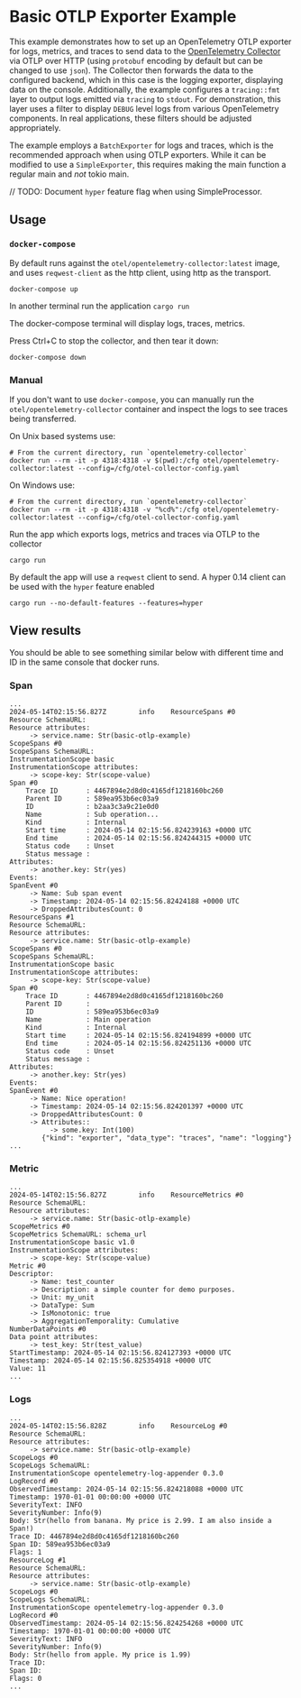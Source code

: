 # Basic OTLP Exporter Example

This example demonstrates how to set up an OpenTelemetry OTLP exporter for logs,
metrics, and traces to send data to the [OpenTelemetry
Collector](https://github.com/open-telemetry/opentelemetry-collector) via OTLP
over HTTP (using `protobuf` encoding by default but can be changed to use
`json`). The Collector then forwards the data to the configured backend, which
in this case is the logging exporter, displaying data on the console.
Additionally, the example configures a `tracing::fmt` layer to output logs
emitted via `tracing` to `stdout`. For demonstration, this layer uses a filter
to display `DEBUG` level logs from various OpenTelemetry components. In real
applications, these filters should be adjusted appropriately.

The example employs a `BatchExporter` for logs and traces, which is the
recommended approach when using OTLP exporters. While it can be modified to use
a `SimpleExporter`, this requires making the main function a regular main and
*not* tokio main.

// TODO: Document `hyper` feature flag when using SimpleProcessor.

## Usage

### `docker-compose`

By default runs against the `otel/opentelemetry-collector:latest` image, and uses `reqwest-client`
as the http client, using http as the transport.

```shell
docker-compose up
```

In another terminal run the application `cargo run`

The docker-compose terminal will display logs, traces, metrics.

Press Ctrl+C to stop the collector, and then tear it down:

```shell
docker-compose down
```

### Manual

If you don't want to use `docker-compose`, you can manually run the `otel/opentelemetry-collector` container
and inspect the logs to see traces being transferred.

On Unix based systems use:

```shell
# From the current directory, run `opentelemetry-collector`
docker run --rm -it -p 4318:4318 -v $(pwd):/cfg otel/opentelemetry-collector:latest --config=/cfg/otel-collector-config.yaml
```

On Windows use:

```shell
# From the current directory, run `opentelemetry-collector`
docker run --rm -it -p 4318:4318 -v "%cd%":/cfg otel/opentelemetry-collector:latest --config=/cfg/otel-collector-config.yaml
```

Run the app which exports logs, metrics and traces via OTLP to the collector

```shell
cargo run
```

By default the app will use a `reqwest` client to send. A hyper 0.14 client can be used with the `hyper` feature enabled

```shell
cargo run --no-default-features --features=hyper
```

## View results

You should be able to see something similar below with different time and ID in the same console that docker runs.

### Span

```text
...
2024-05-14T02:15:56.827Z        info    ResourceSpans #0
Resource SchemaURL:
Resource attributes:
     -> service.name: Str(basic-otlp-example)
ScopeSpans #0
ScopeSpans SchemaURL:
InstrumentationScope basic
InstrumentationScope attributes:
     -> scope-key: Str(scope-value)
Span #0
    Trace ID       : 4467894e2d8d0c4165df1218160bc260
    Parent ID      : 589ea953b6ec03a9
    ID             : b2aa3c3a9c21e0d0
    Name           : Sub operation...
    Kind           : Internal
    Start time     : 2024-05-14 02:15:56.824239163 +0000 UTC
    End time       : 2024-05-14 02:15:56.824244315 +0000 UTC
    Status code    : Unset
    Status message :
Attributes:
     -> another.key: Str(yes)
Events:
SpanEvent #0
     -> Name: Sub span event
     -> Timestamp: 2024-05-14 02:15:56.82424188 +0000 UTC
     -> DroppedAttributesCount: 0
ResourceSpans #1
Resource SchemaURL:
Resource attributes:
     -> service.name: Str(basic-otlp-example)
ScopeSpans #0
ScopeSpans SchemaURL:
InstrumentationScope basic
InstrumentationScope attributes:
     -> scope-key: Str(scope-value)
Span #0
    Trace ID       : 4467894e2d8d0c4165df1218160bc260
    Parent ID      :
    ID             : 589ea953b6ec03a9
    Name           : Main operation
    Kind           : Internal
    Start time     : 2024-05-14 02:15:56.824194899 +0000 UTC
    End time       : 2024-05-14 02:15:56.824251136 +0000 UTC
    Status code    : Unset
    Status message :
Attributes:
     -> another.key: Str(yes)
Events:
SpanEvent #0
     -> Name: Nice operation!
     -> Timestamp: 2024-05-14 02:15:56.824201397 +0000 UTC
     -> DroppedAttributesCount: 0
     -> Attributes::
          -> some.key: Int(100)
        {"kind": "exporter", "data_type": "traces", "name": "logging"}
...
```

### Metric

```text
...
2024-05-14T02:15:56.827Z        info    ResourceMetrics #0
Resource SchemaURL:
Resource attributes:
     -> service.name: Str(basic-otlp-example)
ScopeMetrics #0
ScopeMetrics SchemaURL: schema_url
InstrumentationScope basic v1.0
InstrumentationScope attributes:
     -> scope-key: Str(scope-value)
Metric #0
Descriptor:
     -> Name: test_counter
     -> Description: a simple counter for demo purposes.
     -> Unit: my_unit
     -> DataType: Sum
     -> IsMonotonic: true
     -> AggregationTemporality: Cumulative
NumberDataPoints #0
Data point attributes:
     -> test_key: Str(test_value)
StartTimestamp: 2024-05-14 02:15:56.824127393 +0000 UTC
Timestamp: 2024-05-14 02:15:56.825354918 +0000 UTC
Value: 11
...
```

### Logs

```text
...
2024-05-14T02:15:56.828Z        info    ResourceLog #0
Resource SchemaURL:
Resource attributes:
     -> service.name: Str(basic-otlp-example)
ScopeLogs #0
ScopeLogs SchemaURL:
InstrumentationScope opentelemetry-log-appender 0.3.0
LogRecord #0
ObservedTimestamp: 2024-05-14 02:15:56.824218088 +0000 UTC
Timestamp: 1970-01-01 00:00:00 +0000 UTC
SeverityText: INFO
SeverityNumber: Info(9)
Body: Str(hello from banana. My price is 2.99. I am also inside a Span!)
Trace ID: 4467894e2d8d0c4165df1218160bc260
Span ID: 589ea953b6ec03a9
Flags: 1
ResourceLog #1
Resource SchemaURL:
Resource attributes:
     -> service.name: Str(basic-otlp-example)
ScopeLogs #0
ScopeLogs SchemaURL:
InstrumentationScope opentelemetry-log-appender 0.3.0
LogRecord #0
ObservedTimestamp: 2024-05-14 02:15:56.824254268 +0000 UTC
Timestamp: 1970-01-01 00:00:00 +0000 UTC
SeverityText: INFO
SeverityNumber: Info(9)
Body: Str(hello from apple. My price is 1.99)
Trace ID:
Span ID:
Flags: 0
...
```
